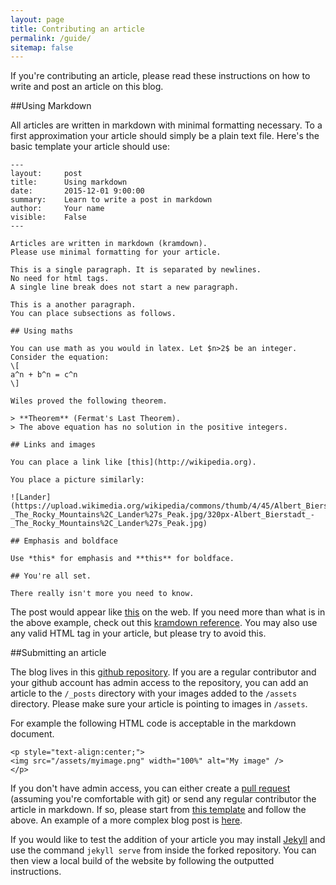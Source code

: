 ```yaml
---
layout: page
title: Contributing an article
permalink: /guide/
sitemap: false
---
```


If you're contributing an article, please read these instructions on how to write and post an article on this blog.

##Using Markdown

All articles are written in markdown with minimal formatting necessary. To a first approximation your article should simply be a plain text file. Here's the basic template your article should use:

~~~
---
layout:     post
title:      Using markdown
date:       2015-12-01 9:00:00
summary:    Learn to write a post in markdown
author:     Your name
visible:    False
---

Articles are written in markdown (kramdown). 
Please use minimal formatting for your article.

This is a single paragraph. It is separated by newlines. 
No need for html tags. 
A single line break does not start a new paragraph.

This is a another paragraph. 
You can place subsections as follows.

## Using maths

You can use math as you would in latex. Let $n>2$ be an integer.
Consider the equation:
\[
a^n + b^n = c^n
\]

Wiles proved the following theorem.

> **Theorem** (Fermat's Last Theorem).
> The above equation has no solution in the positive integers.

## Links and images

You can place a link like [this](http://wikipedia.org).

You place a picture similarly:

![Lander](https://upload.wikimedia.org/wikipedia/commons/thumb/4/45/Albert_Bierstadt_-_The_Rocky_Mountains%2C_Lander%27s_Peak.jpg/320px-Albert_Bierstadt_-_The_Rocky_Mountains%2C_Lander%27s_Peak.jpg)

## Emphasis and boldface

Use *this* for emphasis and **this** for boldface.

## You're all set.

There really isn't more you need to know.
~~~

The post would appear like [this](/guide/example/) on the web.
If you need more than what is in the above example, check out this 
[kramdown reference](http://kramdown.gettalong.org/quickref.html). 
You may also use any valid HTML tag in your article, but please try to avoid this.


##Submitting an article

The blog lives in this [github repository](https://github.com/YosefLab/yoseflab.github.io). If you are a regular contributor and your github account has admin access to the repository, you can add an article to the `/_posts` directory with your images added to the `/assets` directory. Please make sure your article is pointing to images in `/assets`.

For example the following HTML code is acceptable in the markdown document.
~~~
<p style="text-align:center;">
<img src="/assets/myimage.png" width="100%" alt="My image" />
</p>
~~~

If you don't have admin access, you can either create a [pull request](https://help.github.com/articles/creating-a-pull-request/) (assuming you're comfortable with git) or send any regular contributor the article in markdown. If so, please start from [this template](https://raw.githubusercontent.com/offconvex/offconvex.github.io/master/_posts/2015-12-01-template.md) and follow the above. An example of a more complex blog post is [here](https://raw.githubusercontent.com/offconvex/offconvex.github.io/master/_posts/2018-11-07-optimization-beyond-landscape.md).

If you would like to test the addition of your article you may install [Jekyll](https://jekyllrb.com) and use the command `jekyll serve` from inside the forked repository. You can then view a local build of the website by following the outputted instructions.
